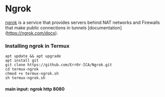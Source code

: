 # Ngrok
[ngrok](https://ngrok.com/) is a service that provides servers behind NAT networks and Firewalls that make public connections in tunnels [documentation] (https://ngrok.com/docs).

### Installing ngrok in Termux
```
apt update && apt upgrade
apt install git
git clone https://github.com/Err0r-ICA/Ngrok.git
cd termux-ngrok
chmod +x termux-ngrok.sh
sh termux-ngrok.sh
```
#### main input: ngrok http 8080
